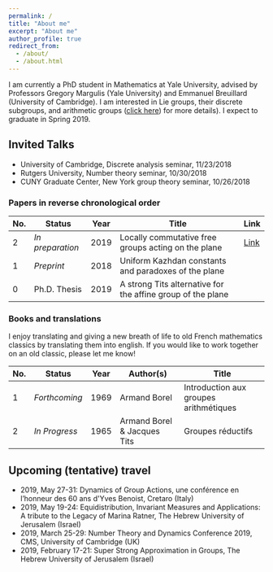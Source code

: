 ```yaml
---
permalink: /
title: "About me"
excerpt: "About me"
author_profile: true
redirect_from: 
  - /about/
  - /about.html
---
```


I am currently a PhD student in Mathematics at Yale University, advised by Professors Gregory Margulis (Yale University) and Emmanuel Breuillard (University of Cambridge). I am interested in Lie groups, their discrete subgroups, and arithmetic groups ([click here](https://lamlaurentpham.github.io/publications/)) for more details). I expect to graduate in Spring 2019.

## Invited Talks

- University of Cambridge, Discrete analysis seminar, 11/23/2018
- Rutgers University, Number theory seminar, 10/30/2018
- CUNY Graduate Center, New York group theory seminar, 10/26/2018

### Papers in reverse chronological order

| No. | Status | Year | Title | Link |
|---|---|---|---|---|
|2|_In preparation_|2019|Locally commutative free groups acting on the plane|[Link](https://www.dropbox.com/s/1wopzdriys3plgg/2018-December-uniform-affine.pdf?dl=0)|
|1|_Preprint_|2018|Uniform Kazhdan constants and paradoxes of the plane| |
|0|Ph.D. Thesis|2019|A strong Tits alternative for the affine group of the plane| |

### Books and translations

I enjoy translating and giving a new breath of life to old French mathematics classics by translating them into english. If you would like to work together on an old classic, please let me know!

| No. | Status | Year | Author(s) | Title |
|---|---|---|---|---|
|1|_Forthcoming_|1969|Armand Borel|Introduction aux groupes arithmétiques|
|2|_In Progress_|1965|Armand Borel & Jacques Tits|Groupes réductifs|

## Upcoming (tentative) travel

- 2019, May 27-31: Dynamics of Group Actions, une conférence en l’honneur des 60 ans d'Yves Benoist, Cretaro (Italy)
- 2019, May 19-24: Equidistribution, Invariant Measures and Applications: A tribute to the Legacy of Marina Ratner, The Hebrew University of Jerusalem (Israel)
- 2019, March 25-29: Number Theory and Dynamics Conference 2019, CMS, University of Cambridge (UK)
- 2019, February 17-21: Super Strong Approximation in Groups, The Hebrew University of Jerusalem (Israel)
